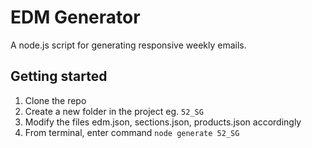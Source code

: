 # EDM Generator #

A node.js script for generating responsive weekly emails.

## Getting started ##

1. Clone the repo
2. Create a new folder in the project eg. `52_SG`
3. Modify the files edm.json, sections.json, products.json accordingly
4. From terminal, enter command `node generate 52_SG`

